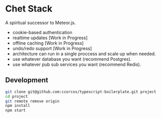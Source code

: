 # Chet Stack

A spiritual successor to Meteor.js.

- cookie-based authentication
- realtime updates [Work in Progress]
- offline caching [Work in Progress]
- undo/redo support [Work in Progress]
- architecture can run in a single proccess and scale up when needed.
- use whatever database you want (recommend Postgres).
- use whatever pub sub services you want (recommend Redis).

## Development

```sh
git clone git@github.com:ccorcos/typescript-boilerplate.git project
cd project
git remote remove origin
npm install
npm start
```
